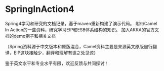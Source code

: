 # SpringInAction4

Spring4学习和研究的文档记录，基于maven重新构建了演示代码。
附带Camel In Action的一些资料，研究学习EIP和ESB体系结构的知识。
加入AKKA的官方文档的demo例子和相关文档

（Spring资料源于中文版本和原版混合，Camel资料主要是来源英文原版自行翻译，EIP这块接触少，翻译和理解有误之处见谅）

鉴于英文水平和专业水平有限，欢迎反馈与共同探讨！
